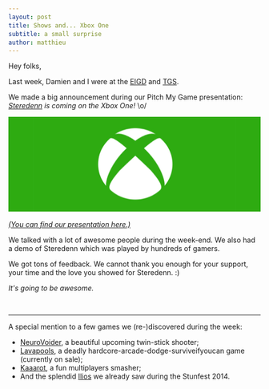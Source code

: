 ```yaml
---
layout: post
title: Shows and... Xbox One
subtitle: a small surprise
author: matthieu
---
```


Hey folks,

Last week, Damien and I were at the [EIGD](http://www.eigd.org/en) and [TGS](http://www.toulouse-game-show.fr/).

We made a big announcement during our Pitch My Game presentation: _[Steredenn](http://steredenn.pixelnest.io) is coming on the Xbox One!_ \o/

![Xbox One][img_xbox]

[_(You can find our presentation here.)_](https://speakerdeck.com/solarsailer/pixelnest-steredenn-pmg-eigd-2014)

We talked with a lot of awesome people during the week-end. We also had a demo of Steredenn which was played by hundreds of gamers.

We got tons of feedback. We cannot thank you enough for your support, your time and the love you showed for Steredenn. :)

_It's going to be awesome._

<br />

---

A special mention to a few games we (re-)discovered during the week:

* [NeuroVoider](http://www.flying-oak.com/works/neurovoider/), a beautiful upcoming twin-stick shooter;
* [Lavapools](http://lavapools.com/), a deadly hardcore-arcade-dodge-surviveifyoucan game (currently on sale);
* [Kaaarot](http://www.kaaarot.com/), a fun multiplayers smasher;
* And the splendid [Ilios](http://www.ilios-thegame.com/ilios/) we already saw during the Stunfest 2014.


[img_xbox]: /static/images/posts/xbox-one/xbox.jpg
